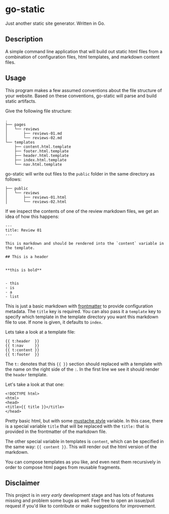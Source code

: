 # go-static
Just another static site generator. Written in Go.

## Description

A simple command line application that will build out static html files from a combination of configuration files, html templates, and markdown content files.

## Usage

This program makes a few assumed conventions about the file structure of your website. Based on these conventions, go-static will parse and build static artifacts.

Give the following file structure:

```
.
├── pages
│   └── reviews
│       ├── reviews-01.md
│       └── reviews-02.md
└── templates
    ├── content.html.template
    ├── footer.html.template
    ├── header.html.template
    ├── index.html.template
    └── nav.html.template
```

go-static will write out files to the `public` folder in the same directory as follows:

```
├── public
│   └── reviews
│       ├── reviews-01.html
│       └── reviews-02.html
```

If we inspect the contents of one of the review markdown files, we get an idea of how this happens:

```
---
title: Review 01
---

This is markdown and should be rendered into the `content` variable in the template.

## This is a header


**this is bold**


- this
- is
- a
- list
```

This is just a basic markdown with [frontmatter](https://markdoc.dev/docs/frontmatter) to provide configuration metadata. The `title` key is required. You can also pass it a `template` key to specify which template in the template directory you want this markdown file to use. If none is given, it defaults to `index`.


Lets take a look at a template file:

```
{{ t:header  }}
{{ t:nav     }}
{{ t:content }}
{{ t:footer  }}
```

The `t:` denotes that this `{{ }}` section should replaced with a template with the name on the right side of the `:`. In the first line we see it should render the `header` template.

Let's take a look at that one:

```
<!DOCTYPE html>
<html>
<head>
<title>{{ title }}</title>
</head>
```

Pretty basic html, but with some [mustache style](https://github.com/janl/mustache.js/) variable. In this case, there is a special variable `title` that will be replaced with the `title:` that is provided in the frontmatter of the markdown file.

The other special variable in templates is `content`, which can be specified in the same way: `{{ content }}`. This will render out the html version of the markdown.

You can compose templates as you like, and even nest them recursively in order to compose html pages from reusable fragments.

## Disclaimer

This project is in _very early_ development stage and has lots of features missing and problem some bugs as well. Feel free to open an issue/pull request if you'd like to contribute or make suggestions for improvement.

